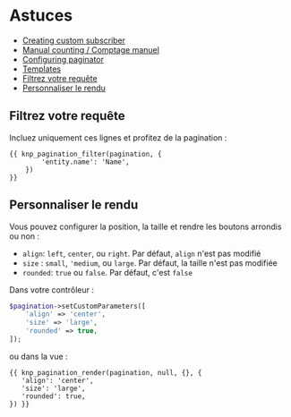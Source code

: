 # Astuces

- [Creating custom subscriber](https://github.com/KnpLabs/KnpPaginatorBundle/blob/master/docs/custom_pagination_subscribers.md)
- [Manual counting / Comptage manuel](https://github.com/KnpLabs/KnpPaginatorBundle/blob/master/docs/manual_counting.md)
- [Configuring paginator](https://github.com/KnpLabs/KnpPaginatorBundle/blob/master/docs/paginator_configuration.md)
- [Templates](https://github.com/KnpLabs/KnpPaginatorBundle/blob/master/docs/templates.md)
- [Filtrez votre requête](https://github.com/KnpLabs/KnpPaginatorBundle/blob/master/docs/templates.md#filter-your-query)
- [Personnaliser le rendu](https://github.com/KnpLabs/KnpPaginatorBundle/blob/master/docs/templates.md#customize-rendering)

## Filtrez votre requête

Incluez uniquement ces lignes et profitez de la pagination :

```twig
{{ knp_pagination_filter(pagination, {
        'entity.name': 'Name',
    }) 
}}
```

## Personnaliser le rendu

Vous pouvez configurer la position, la taille et rendre les boutons arrondis ou non :

- `align`: `left`, `center`, ou `right`. Par défaut, `align` n'est pas modifié
- `size` : `small`, `'medium`, ou `large`. Par défaut, la taille n'est pas modifiée
- `rounded`: `true` ou `false`. Par défaut, c'est `false`

Dans votre contrôleur :

```php
$pagination->setCustomParameters([
    'align' => 'center',
    'size' => 'large',
    'rounded' => true,
]);
```

ou dans la vue : 

```twig
{{ knp_pagination_render(pagination, null, {}, {
   'align': 'center',
   'size': 'large',
   'rounded': true,
}) }}
```